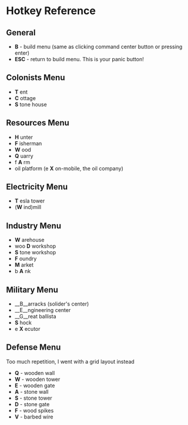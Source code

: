 # Hotkey Reference
## General
- __B__ - build menu (same as clicking command center button or pressing enter)
- __ESC__ - return to build menu. This is your panic button!
##  Colonists Menu
- __T__ ent
- __C__ ottage
- __S__ tone house
##  Resources Menu
- __H__ unter
- __F__ isherman
- __W__ ood
- __Q__ uarry
- f __A__ rm
- oil platform (e __X__ on-mobile, the oil company)
##  Electricity Menu
- __T__ esla tower
- (__W__ ind)mill
##  Industry Menu
- __W__ arehouse
- woo __D__ workshop
- __S__ tone workshop
- __F__ oundry
- __M__ arket
- b __A__ nk
##  Military Menu
- __B__arracks (solider's center)
- __E__ngineering center
- __G__reat ballista
- __S__ hock
- e __X__ ecutor
##  Defense Menu
Too much repetition, I went with a grid layout instead

- __Q__ - wooden wall
- __W__ - wooden tower
- __E__ - wooden gate
- __A__ - stone wall
- __S__ - stone tower
- __D__ - stone gate
- __F__ - wood spikes
- __V__ - barbed wire

